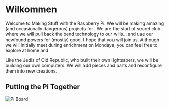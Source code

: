# Wilkommen
Welcome to Making Stuff with the Raspberry Pi. We will be making amazing (and occasionally dangerous) projects for . We are the start of secret club where we will pull back the bend technology to our wills... and use our newfound powers for (mostly) good. I hope that you will join us. Although we will initially meet during enrichment on Mondays, you can feel free to explore at home and

Like the Jedis of Old Republic, who built their own lightsabers, we will be building our own computers. We will add pieces and parts and reconfigure them into new creations.

## Putting the Pi Together
![Pi Board](https://s3.eu-west-2.amazonaws.com/learning-resources-production/projects/raspberry-pi-getting-started/0411a982f4bc881b6e2a1ec5d9b92f6385046160/en/images/pi-plug-in.gif)
